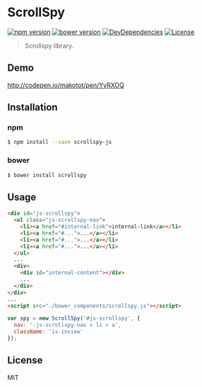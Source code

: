 # ScrollSpy

[![npm version](https://img.shields.io/npm/v/scrollspy-js.svg?style=flat-square)](https://www.npmjs.com/package/scrollspy-js)
[![bower version](https://img.shields.io/bower/v/scrollspy.svg?style=flat-square)](https://github.com/makotot/scrollspy)
[![DevDependencies](http://img.shields.io/david/dev/makotot/scrollspy.svg?style=flat-square)](https://github.com/makotot/scrollspy)
[![License](http://img.shields.io/npm/l/scrollspy-js.svg?style=flat-square)](https://github.com/makotot/scrollspy-js)

> Scrollspy library.

## Demo

http://codepen.io/makotot/pen/YyRXOQ


## Installation

### npm

```sh
$ npm install --save scrollspy-js
```


### bower

```sh
$ bower install scrollspy
```


## Usage

```html
<div id="js-scrollspy">
  <ul class="js-scrollspy-nav">
    <li><a href="#internal-link">internal-link</a></li>
    <li><a href="#...">...</a></li>
    <li><a href="#...">...</a></li>
    <li><a href="#...">...</a></li>
  </ul>
  ...
  <div>
    <div id="internal-content"></div>
    ...
  </div>
</div>
...
<script src="./bower_components/scrollspy.js"></script>
```

```js
var spy = new ScrollSpy('#js-scrollspy', {
  nav: '.js-scrollspy-nav > li > a',
  className: 'is-inview'
});
```


## License

MIT
